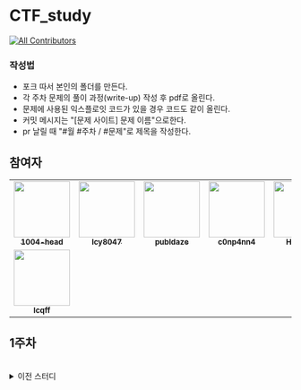 # CTF_study

<!-- ALL-CONTRIBUTORS-BADGE:START - Do not remove or modify this section -->

[![All Contributors](https://img.shields.io/badge/all_contributors-8-orange.svg?style=flat-square)](#contributors-)

<!-- ALL-CONTRIBUTORS-BADGE:END -->

### 작성법

- 포크 따서 본인의 폴더를 만든다.
- 각 주차 문제의 풀이 과정(write-up) 작성 후 pdf로 올린다.
- 문제에 사용된 익스플로잇 코드가 있을 경우 코드도 같이 올린다.
- 커밋 메시지는 "[문제 사이트] 문제 이름"으로한다.
- pr 날릴 때 "#월 #주차 / #문제"로 제목을 작성한다.

## 참여자

<table>
  <tr>
    <td align="center"><a href="https://github.com/1004-head"><img src="https://avatars.githubusercontent.com/u/65378326?v=4?s=100" width="100px;" alt=""/><br /><sub><b>1004-head</b></sub></a><br /></td>
    <td align="center"><a href="https://github.com/lcy8047"><img src="https://avatars.githubusercontent.com/u/35690965?v=4?s=100" width="100px;" alt=""/><br /><sub><b>lcy8047</b></sub></a><br /></td>
    <td align="center"><a href="https://github.com/publdaze"><img src="https://avatars.githubusercontent.com/u/78250089?v=4?s=100" width="100px;" alt=""/><br /><sub><b>publdaze</b></sub></a><br /></td>
    <td align="center"><a href="http://None"><img src="https://avatars.githubusercontent.com/u/49471288?v=4?s=100" width="100px;" alt=""/><br /><sub><b>c0np4nn4</b></sub></a><br /></td>
    <td align="center"><a href="https://github.com/HSHwan"><img src="https://avatars.githubusercontent.com/u/86449722?v=4?s=100" width="100px;" alt=""/><br /><sub><b>HSHwan</b></sub></a><br /></td>
    <td align="center"><a href="https://github.com/JinukHong"><img src="https://avatars.githubusercontent.com/u/45095330?v=4?s=100" width="100px;" alt=""/><br /><sub><b>JinukHong</b></sub></a><br /></td>
    <td align="center"><a href="https://github.com/kimty103"><img src="https://avatars.githubusercontent.com/u/80939394?v=4?s=100" width="100px;" alt=""/><br /><sub><b>kimty103</b></sub></a><br /></td>
  </tr>
  <tr>
    <td align="center"><a href="https://github.com/lcqff"><img src="https://avatars.githubusercontent.com/u/71930280?v=4?s=100" width="100px;" alt=""/><br /><sub><b>lcqff</b></sub></a><br /></td>
  </tr>
</table>

## 1주차

<br>

<details>
<summary>이전 스터디</summary>
<div markdown="1">

<details>
<summary>2021 겨울</summary>
<div markdown="1">

## 1주차

- RTL 내용 정리 및 문제 풀이 (이창율)
- SQL Injection 내용 정리 및 문제 풀이 (김태연)

## 2주차

- FSB 내용 정리 및 문제 풀이 (임연후)
- ShellShock 내용 정리 및 문제 풀이 (황수환)

## 3주차

- KnightCTF 2022 참가

## 4주차

- 웹취약점 내용 정리 및 문제 풀이 (홍진욱)
- MITM 내용 정리 및 문제 풀이 (조승현)

## 5주차

- 포렌식 파일 분석 정리 및 문제 풀이 (김은지)
- out of boundary 내용 정리 및 문제 풀이 (박재열)

## 6주차

- command injection 내용 정리 및 문제 풀이 (김태연)
- off by one 내용 정리 및 문제 풀이 (임연후)
- 리눅스 보호 기법 정리 및 문제 풀이(이창율)

</div>
</details>

</div>
</details>
